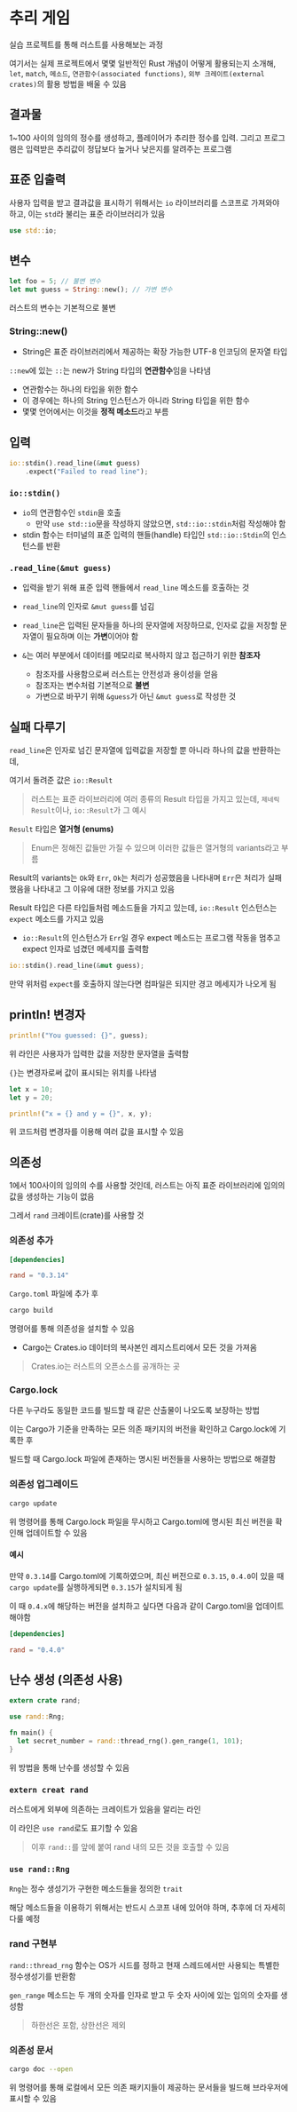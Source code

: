 # 추리 게임

실습 프로젝트를 통해 러스트를 사용해보는 과정

여기서는 실제 프로젝트에서 몇몇 일반적인 Rust 개념이 어떻게 활용되는지 소개해, `let`, `match`, `메소드`, `연관함수(associated functions)`, `외부 크레이트(external crates)`의 활용 방법을 배울 수 있음

## 결과물

1~100 사이의 임의의 정수를 생성하고, 플레이어가 추리한 정수를 입력.
그리고 프로그램은 입력받은 추리값이 정답보다 높거나 낮은지를 알려주는 프로그램

## 표준 입출력

사용자 입력을 받고 결과값을 표시하기 위해서는 `io` 라이브러리를 스코프로 가져와야 하고, 이는 `std`라 불리는 표준 라이브러리가 있음

```rs
use std::io;
```

## 변수

```rs
let foo = 5; // 불변 변수
let mut guess = String::new(); // 가변 변수
```

러스트의 변수는 기본적으로 불변

### String::new()

- String은 표준 라이브러리에서 제공하는 확장 가능한 UTF-8 인코딩의 문자열 타입

`::new`에 있는 `::`는 new가 String 타입의 **연관함수**임을 나타냄

- 연관함수는 하나의 타입을 위한 함수
- 이 경우에는 하나의 String 인스턴스가 아니라 String 타입을 위한 함수
- 몇몇 언어에서는 이것을 **정적 메소드**라고 부름

## 입력

```rs
io::stdin().read_line(&mut guess)
    .expect("Failed to read line");
```

### `io::stdin()`

- `io`의 연관함수인 `stdin`을 호출
  - 만약 `use std::io`문을 작성하지 않았으면, `std::io::stdin`처럼 작성해야 함
- stdin 함수는 터미널의 표준 입력의 핸들(handle) 타입인 `std::io::Stdin`의 인스턴스를 반환

### `.read_line(&mut guess)`

- 입력을 받기 위해 표준 입력 핸들에서 `read_line` 메소드를 호출하는 것
- `read_line`의 인자로 `&mut guess`를 넘김
- `read_line`은 입력된 문자들을 하나의 문자열에 저장하므로, 인자로 값을 저장할 문자열이 필요하며 이는 **가변**이어야 함

- `&`는 여러 부분에서 데이터를 메모리로 복사하지 않고 접근하기 위한 **참조자**
  - 참조자를 사용함으로써 러스트는 안전성과 용이성을 얻음
  - 참조자는 변수처럼 기본적으로 **불변**
  - 가변으로 바꾸기 위해 `&guess`가 아닌 `&mut guess`로 작성한 것

## 실패 다루기

`read_line`은 인자로 넘긴 문자열에 입력값을 저장할 뿐 아니라 하나의 값을 반환하는데,

여기서 돌려준 값은 `io::Result`

> 러스트는 표준 라이브러리에 여러 종류의 Result 타입을 가지고 있는데, `제네릭 Result`이나, `io::Result`가 그 예시

`Result` 타입은 **열거형 (enums)**

> Enum은 정해진 값들만 가질 수 있으며 이러한 값들은 열거형의 variants라고 부름

Result의 variants는 `Ok`와 `Err`, `Ok`는 처리가 성공했음을 나타내며 `Err`은 처리가 실패했음을 나타내고 그 이유에 대한 정보를 가지고 있음

Result 타입은 다른 타입들처럼 메소드들을 가지고 있는데, `io::Result` 인스턴스는 `expect` 메소드를 가지고 있음

- `io::Result`의 인스턴스가 `Err`일 경우 expect 메소드는 프로그램 작동을 멈추고 expect 인자로 넘겼던 메세지를 출력함

```rs
io::stdin().read_line(&mut guess);
```

만약 위처럼 `expect`를 호출하지 않는다면 컴파일은 되지만 경고 메세지가 나오게 됨

## println! 변경자

```rs
println!("You guessed: {}", guess);
```

위 라인은 사용자가 입력한 값을 저장한 문자열을 출력함

`{}`는 변경자로써 값이 표시되는 위치를 나타냄

```rs
let x = 10;
let y = 20;

println!("x = {} and y = {}", x, y);
```

위 코드처럼 변경자를 이용해 여러 값을 표시할 수 있음

## 의존성

1에서 100사이의 임의의 수를 사용할 것인데, 러스트는 아직 표준 라이브러리에 임의의 값을 생성하는 기능이 없음

그레서 `rand` 크레이트(crate)를 사용할 것

### 의존성 추가

```toml
[dependencies]

rand = "0.3.14"
```

`Cargo.toml` 파일에 추가 후

```bash
cargo build
```

명령어를 통해 의존성을 설치할 수 있음

- Cargo는 Crates.io 데이터의 복사본인 레지스트리에서 모든 것을 가져옴

> Crates.io는 러스트의 오픈소스를 공개하는 곳

### Cargo.lock

다른 누구라도 동일한 코드를 빌드할 때 같은 산출물이 나오도록 보장하는 방법

이는 Cargo가 기준을 만족하는 모든 의존 패키지의 버전을 확인하고 Cargo.lock에 기록한 후

빌드할 때 Cargo.lock 파일에 존재하는 명시된 버전들을 사용하는 방법으로 해결함

### 의존성 업그레이드

```bash
cargo update
```

위 명령어를 통해 Cargo.lock 파일을 무시하고 Cargo.toml에 명시된 최신 버전을 확인해 업데이트할 수 있음

#### 예시

만약 `0.3.14`를 Cargo.toml에 기록하였으며, 최신 버전으로 `0.3.15`, `0.4.0`이 있을 때 `cargo update`를 실행하게되면 `0.3.15`가 설치되게 됨

이 때 `0.4.x`에 해당하는 버전을 설치하고 싶다면 다음과 같이 Cargo.toml을 업데이트해야함

```toml
[dependencies]

rand = "0.4.0"
```

## 난수 생성 (의존성 사용)

```rs
extern crate rand;

use rand::Rng;

fn main() {
  let secret_number = rand::thread_rng().gen_range(1, 101);
}
```

위 방법을 통해 난수를 생성할 수 있음

### `extern creat rand`

러스트에게 외부에 의존하는 크레이트가 있음을 알리는 라인

이 라인은 `use rand`로도 표기할 수 있음

> 이후 `rand::`를 앞에 붙여 rand 내의 모든 것을 호출할 수 있음

### `use rand::Rng`

`Rng`는 정수 생성기가 구현한 메소드들을 정의한 `trait`

해당 메소드들을 이용하기 위해서는 반드시 스코프 내에 있어야 하며, 추후에 더 자세히 다룰 예정

### rand 구현부

`rand::thread_rng` 함수는 OS가 시드를 정하고 현재 스레드에서만 사용되는 특별한 정수생성기를 반환함

`gen_range` 메소드는 두 개의 숫자를 인자로 받고 두 숫자 사이에 있는 임의의 숫자를 생성함

> 하한선은 포함, 상한선은 제외

### 의존성 문서

```bash
cargo doc --open
```

위 명령어를 통해 로컬에서 모든 의존 패키지들이 제공하는 문서들을 빌드해 브라우저에 표시할 수 있음


